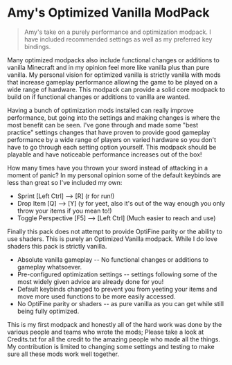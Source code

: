# Amy's Optimized Vanilla ModPack

> Amy's take on a purely performance and optimization modpack. I have included recommended settings as well as my preferred key bindings. 

Many optimized modpacks also include functional changes or additions to vanilla Minecraft and in my opinion feel more like vanilla plus than pure vanilla. My personal vision for optimized vanilla is strictly vanilla with mods that increase gameplay performance allowing the game to be played on a wide range of hardware. This modpack can provide a solid core modpack to build on if functional changes or additions to vanilla are wanted. 

Having a bunch of optimization mods installed can really improve performance, but going into the settings and making changes is where the most benefit can be seen. I've gone through and made some "best practice" settings changes that have proven to provide good gameplay performance by a wide range of players on varied hardware so you don't have to go through each setting option yourself. This modpack should be playable and have noticeable performance increases out of the box!

How many times have you thrown your sword instead of attacking in a moment of panic? In my personal opinion some of the default keybinds are less than great so I've included my own: 
* Sprint [Left Ctrl] --> [R] (r for run!)
* Drop Item [Q] --> [Y] (y for yeet, also it's out of the way enough you only throw your items if you mean to!)
* Toggle Perspective [F5] --> [Left Ctrl] (Much easier to reach and use)

Finally this pack does not attempt to provide OptiFine parity or the ability to use shaders. This is purely an Optimized Vanilla modpack. While I do love shaders this pack is strictly vanilla.

* Absolute vanilla gameplay -- No functional changes or additions to gameplay whatsoever.
* Pre-configured optimization settings -- settings following some of the most widely given advice are already done for you! 
* Default keybinds changed to prevent you from yeeting your items and move more used functions to be more easily accessed. 
* No OptiFine parity or shaders -- as pure vanilla as you can get while still being fully optimized. 

This is my first modpack and honestly all of the hard work was done by the various people and teams who wrote the mods; Please take a look at Credits.txt for all the credit to the amazing people who made all the things. My contribution is limited to changing some settings and testing to make sure all these mods work well together. 